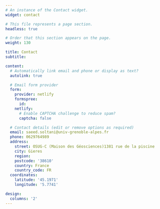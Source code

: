 ```yaml
---
# An instance of the Contact widget.
widget: contact

# This file represents a page section.
headless: true

# Order that this section appears on the page.
weight: 130

title: Contact
subtitle:

content:
  # Automatically link email and phone or display as text?
  autolink: true

  # Email form provider
  form:
    provider: netlify
    formspree:
      id:
    netlify:
      # Enable CAPTCHA challenge to reduce spam?
      captcha: false

  # Contact details (edit or remove options as required)
  email: saeed.soltani@univ-grenoble-alpes.fr
  phone: 0629764989
  address:
    street: OSUG-C (Maison des Géosciences)1381 rue de la piscine
    city: Gieres
    region:
    postcode: '38610'
    country: France
    country_code: FR
  coordinates:
    latitude: '45.1971'
    longitude: '5.7741'

design:
  columns: '2'
---
```

